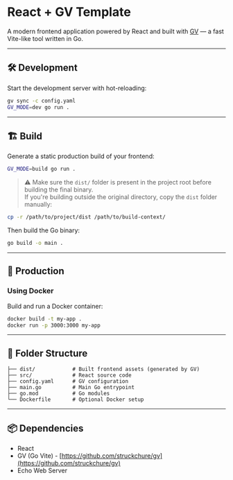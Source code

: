 # React + GV Template

A modern frontend application powered by React and built with [GV](https://github.com/struckchure/gv) — a fast Vite-like tool written in Go.

---

## 🛠️ Development

Start the development server with hot-reloading:

```sh
gv sync -c config.yaml
GV_MODE=dev go run .
```

---

## 🏗️ Build

Generate a static production build of your frontend:

```sh
GV_MODE=build go run .
```

> ⚠️ Make sure the `dist/` folder is present in the project root before building the final binary.  
> If you're building outside the original directory, copy the `dist` folder manually:

```sh
cp -r /path/to/project/dist /path/to/build-context/
```

Then build the Go binary:

```sh
go build -o main .
```

---

## 🚀 Production

### Using Docker

Build and run a Docker container:

```sh
docker build -t my-app .
docker run -p 3000:3000 my-app
```

---

## 📁 Folder Structure

```
├── dist/            # Built frontend assets (generated by GV)
├── src/             # React source code
├── config.yaml      # GV configuration
├── main.go          # Main Go entrypoint
├── go.mod           # Go modules
└── Dockerfile       # Optional Docker setup
```

---

## 📦 Dependencies

- React
- GV (Go Vite) - [https://github.com/struckchure/gv](https://github.com/struckchure/gv)
- Echo Web Server
